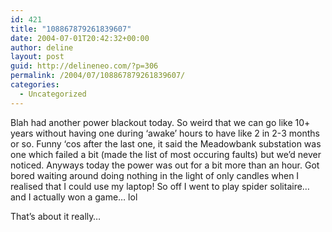 ```yaml
---
id: 421
title: "108867879261839607"
date: 2004-07-01T20:42:32+00:00
author: deline
layout: post
guid: http://delineneo.com/?p=306
permalink: /2004/07/108867879261839607/
categories:
  - Uncategorized
---
```

Blah had another power blackout today. So weird that we can go like 10+ years without having one during &#8216;awake&#8217; hours to have like 2 in 2-3 months or so. Funny &#8216;cos after the last one, it said the Meadowbank substation was one which failed a bit (made the list of most occuring faults) but we&#8217;d never noticed. Anyways today the power was out for a bit more than an hour. Got bored waiting around doing nothing in the light of only candles when I realised that I could use my laptop! So off I went to play spider solitaire&#8230; and I actually won a game&#8230; lol

That&#8217;s about it really&#8230;
